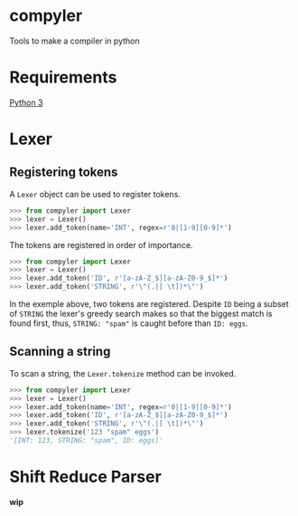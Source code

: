 # compyler
Tools to make a compiler in python

# Requirements
[Python 3](https://www.python.org/)

# Lexer

## Registering tokens

A `Lexer` object can be used to register tokens.

```python
>>> from compyler import Lexer
>>> lexer = Lexer()
>>> lexer.add_token(name='INT', regex=r'0|[1-9][0-9]*')
```

The tokens are registered in order of importance.

```python
>>> from compyler import Lexer
>>> lexer = Lexer()
>>> lexer.add_token('ID', r'[a-zA-Z_$][a-zA-Z0-9_$]*')
>>> lexer.add_token('STRING', r'\"(.|[ \t])*\"')
```

In the exemple above, two tokens are registered. Despite `ID` being a subset of `STRING`
the lexer's greedy search makes so that the biggest match is found first, thus, `STRING: "spam"`
is caught before than `ID: eggs`.

## Scanning a string

To scan a string, the `Lexer.tokenize` method can be invoked.

```python
>>> from compyler import Lexer
>>> lexer = Lexer()
>>> lexer.add_token(name='INT', regex=r'0|[1-9][0-9]*')
>>> lexer.add_token('ID', r'[a-zA-Z_$][a-zA-Z0-9_$]*')
>>> lexer.add_token('STRING', r'\"(.|[ \t])*\"')
>>> lexer.tokenize('123 "spam" eggs')
'[INT: 123, STRING: "spam", ID: eggs]'
```

# Shift Reduce Parser

**wip**
